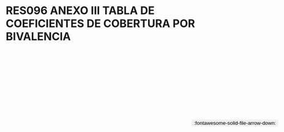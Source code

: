 
# RES096 ANEXO III TABLA DE COEFICIENTES DE COBERTURA POR BIVALENCIA

<a href='../RES096 ANEXO III TABLA DE COEFICIENTES DE COBERTURA POR BIVALENCIA.pdf' download>
<button class='md-button -primary' 
id='download-btn' style="position: fixed; top: 10%; right: 20px; 
        transform: translateY(-50%); z-index: 1000;  border: none; ">
:fontawesome-solid-file-arrow-down: 
</button>
</a>

<div 
    id='../RES096 ANEXO III TABLA DE COEFICIENTES DE COBERTURA POR BIVALENCIA.pdf' 
    data-pdf-url='../RES096 ANEXO III TABLA DE COEFICIENTES DE COBERTURA POR BIVALENCIA.pdf'
    style=' width: 100%; height: auto;overflow: auto;'>
</div>

